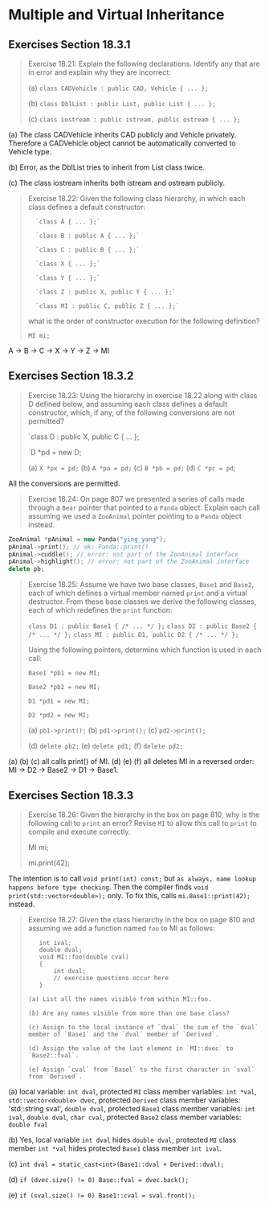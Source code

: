 Multiple and Virtual Inheritance
================================

Exercises Section 18.3.1
------------------------

>Exercise 18.21: Explain the following declarations. Identify any that are in error and explain why they are incorrect:
>
>    (a) `class CADVehicle : public CAD, Vehicle { ... };`
>
>    (b) `class DblList : public List, public List { ... };`
>
>    (c) `class iostream : public istream, public ostream { ... };`

(a) The class CADVehicle inherits CAD publicly and Vehicle privately. Therefore a CADVehicle object cannot be automatically converted to Vehicle type.

(b) Error, as the DblList tries to inherit from List class twice.

(c) The class iostream inherits both istream and ostream publicly.

>Exercise 18.22: Given the following class hierarchy, in which each class defines a default constructor:
>
>       `class A { ... };`
>
>       `class B : public A { ... };`
>
>       `class C : public B { ... };`
>
>       `class X { ... };`
>
>       `class Y { ... };`
>
>       `class Z : public X, public Y { ... };`
>
>       `class MI : public C, public Z { ... };`
>
>what is the order of constructor execution for the following definition?
>
>    `MI mi;`

A -> B -> C -> X -> Y -> Z -> MI


Exercises Section 18.3.2
------------------------
>Exercise 18.23: Using the hierarchy in exercise 18.22 along with class D defined below, and assuming each class defines a default constructor, which, if any, of the following conversions are not permitted?
>
>    `class D : public X, public C { ... };
>
>    `D *pd = new D;
>
>    (a) `X *px = pd;`      (b) `A *pa = pd;`       (c) `B *pb = pd;`       (d) `C *pc = pd`;

All the conversions are permitted.

>Exercise 18.24: On page 807 we presented a series of calls made through a `Bear` pointer that pointed to a `Panda` object. Explain each call assuming we used a `ZooAnimal` pointer pointing to a `Panda` object instead.

```cpp
ZooAnimal *pAnimal = new Panda("ying_yang");
pAnimal->print(); // ok: Panda::print()
pAnimal->cuddle(); // error: not part of the ZooAnimal interface
pAnimal->highlight(); // error: not part of the ZooAnimal interface
delete pb;
```

>Exercise 18.25: Assume we have two base classes, `Base1` and `Base2`, each of which defines a virtual member named `print` and a virtual destructor. From these base classes we derive the following classes, each of which redefines the `print` function:
>
>    `class D1 : public Base1 { /* ... */ };`
>    `class D2 : public Base2 { /* ... */ };`
>    `class MI : public D1, public D2 { /* ... */ };`
>
>Using the following pointers, determine which function is used in each call:
>
>    `Base1 *pb1 = new MI;`
>
>    `Base2 *pb2 = new MI;`
>
>    `D1 *pd1 = new MI;`
>
>    `D2 *pd2 = new MI;`
>
>    (a) `pb1->print();` (b) `pd1->print();` (c) `pd2->print();`
>
>    (d) `delete pb2;` (e) `delete pd1;` (f) `delete pd2;`

(a) (b) (c) all calls print() of MI. (d) (e) (f) all deletes MI in a reversed order: MI -> D2 -> Base2 -> D1 -> Base1.


Exercises Section 18.3.3
------------------------
>Exercise 18.26: Given the hierarchy in the box on page 810, why is the following call to `print` an error? Revise `MI` to allow this call to `print` to compile and execute correctly.
>
>    MI mi;
>
>    mi.print(42);

The intention is to call `void print(int) const;` but `as always, name lookup happens before type checking`. Then the compiler finds `void print(std::vector<double>);` only. To fix this, calls `mi.Base1::print(42);` instead.

>Exercise 18.27: Given the class hierarchy in the box on page 810 and assuming we add a function named `foo` to MI as follows:
>
>```
>    int ival;
>    double dval;
>    void MI::foo(double cval)
>    {
>        int dval;
>        // exercise questions occur here
>    }
>
>(a) List all the names visible from within MI::foo.
>
>(b) Are any names visible from more than one base class?
>
>(c) Assign to the local instance of `dval` the sum of the `dval` member of `Base1` and the `dval` member of `Derived`.
>
>(d) Assign the value of the last element in `MI::dvec` to `Base2::fval`.
>
>(e) Assign `cval` from `Basel` to the first character in `sval` from `Derived`.

(a) local variable: `int dval`, protected `MI` class member variables: `int *val`, `std::vector<double> dvec`, protected `Derived` class member variables: 'std::string sval', `double dval`, protected `Base1` class member variables: `int ival`, `double dval`, `char cval`, protected `Base2` class member variables: `double fval`

(b) Yes, local variable `int dval` hides `double dval`, protected `MI` class member `int *val` hides protected `Base1` class member `int ival`.

(c) `int dval = static_cast<int>(Base1::dval + Derived::dval);`

(d) `if (dvec.size() != 0) Base::fval = dvec.back();`

(e) `if (sval.size() != 0) Base1::cval = sval.front();`
